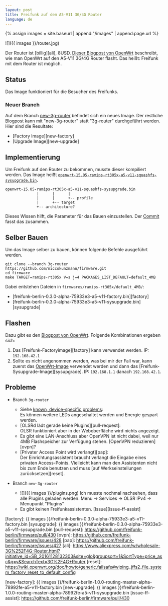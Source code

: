 ```yaml
---
layout: post
title: Freifunk auf dem A5-V11 3G/4G Router
language: de
---
```


{% assign images = site.baseurl | append:"/images" | append:page.url %}

![]({{ images }}/router.jpg)

Der Router ist [billig][ali], 8USD.
[Dieser Blogpost von OpenWrt][blog] beschreibt,
wie man OpenWrt auf den A5-V11 3G/4G Router flasht.
Das heißt: Freifunk mit dem Router ist möglich.

Status
------

Das Image funktioniert für die Besucher des Freifunks.

### Neuer Branch

Auf dem Branch [new-3g-router][new-branch] befindet sich ein neues Image.
Der restliche Blogpost kann mit "new-3g-router" statt "3g-router" durchgeführt werden.
Hier sind die Resultate:
- [Factory Image][new-factory]
- [Upgrade Image][new-upgrade]



Implementierung
---------------

Um Freifunk auf den Router zu bekommen, musste dieser kompiliert werden.
Das Image heißt
[`openwrt-15.05-ramips-rt305x-a5-v11-squashfs-sysupgrade.bin`][openwrt-image].

    openwrt-15.05-ramips-rt305x-a5-v11-squashfs-sysupgrade.bin
                  |      |      |
                  |      |      +-- profile
                  |      +-- target
                  +-- architecture?

Dieses Wissen hilft, die Parameter für das Bauen einzustellen.
Der [Commit][commit] fasst das zusammen.

Selber Bauen
------------

Um das Image selber zu bauen, können folgende Befehle ausgeführt werden.

    git clone --branch 3g-router https://github.com/niccokunzmann/firmware.git
    cd firmware
    make TARGET=ramips-rt305x V=s j=4 PACKAGES_LIST_DEFAULT=default_4MB

Dabei entstehen Dateien in `firmwares/ramips-rt305x/default_4MB/`:

- [freifunk-berlin-0.3.0-alpha-75933e3-a5-v11-factory.bin][factory]
- [freifunk-berlin-0.3.0-alpha-75933e3-a5-v11-sysupgrade.bin][sysupgrade]

Flashen
-------

Dazu gibt es den [Blogpost von OpenWrt][blog].
Folgende Kombinationen ergeben sich:

1. Das [Freifunk-Factoryimage][factory] kann verwendet werden.
   IP: `192.168.42.1`
2. Sollte es nicht angenommen werden, was bei mir der Fall war, kann zuerst das
   [OpenWrt-Image][openwrt-image] verwendet werden und dann das
   [Freifunk-Sysupgrade-Image][sysupgrade].
   IP: `192.168.1.1` danach `192.168.42.1`.

Probleme
--------

- Branch `3g-router`
  - Siehe [known, device-specific problems][blog-problems]:  
    Es können weitere LEDs angeschaltet werden und Energie gespart werden.
  - [OLSRd lädt gerade keine Plugins][pull-request]:  
    OLSR funktioniert aber in der Weboberfläche wird nichts angezeigt.
  - Es gibt eine LAN-Anschluss aber OpenVPN ist nicht dabei, weil nur 4MB
    Flashspeicher zur Verfügung stehen. [OpenVPN reduzieren][ovpn]?
  - [Privater Access Point wird verlangt][pap]:  
    Der Einrichtungsassistent braucht verlangt die Eingabe eines privaten
    Access-Points.
    Vielleicht kann man den Assistenten nicht bis zum Ende benutzen und muss
    [auf Werkseinstellungen zurücksetzen][reset].

- Branch `new-3g-router`
  - ![]({{ images }}/plugins.png)
    Ich musste nochmal nachsehen, dass alle Plugins geladen werden.
    Menu → Services → OLSR IPv4 → Menupunkt "Plugins"
  - Es gibt keinen Freifunkassistenten. [Issue][issue-ff-assist]
    
[blog]: https://wiki.openwrt.org/toh/unbranded/a5-v11
[blog-problems]: https://wiki.openwrt.org/toh/unbranded/a5-v11#known_device-specific_problems
[openwrt-image]: http://downloads.openwrt.org/chaos_calmer/15.05/ramips/rt305x/openwrt-15.05-ramips-rt305x-a5-v11-squashfs-sysupgrade.bin
[commit]: https://github.com/niccokunzmann/firmware/commit/9372d44302fc793566ec9614a74950132ab9453f
[factory]: {{ images }}/freifunk-berlin-0.3.0-alpha-75933e3-a5-v11-factory.bin
[sysupgrade]: {{ images }}/freifunk-berlin-0.3.0-alpha-75933e3-a5-v11-sysupgrade.bin
[pull-request]: https://github.com/freifunk-berlin/firmware/pull/430
[ovpn]: https://github.com/freifunk-berlin/firmware/issues/428
[pap]: https://github.com/freifunk-berlin/firmware/issues/427
[ali]: https://www.aliexpress.com/w/wholesale-3G%252F4G-Router.html?initiative_id=SB_20161128132303&site=glo&groupsort=1&SortType=price_asc&g=y&SearchText=3G%2F4G+Router
[reset]: https://wiki.openwrt.org/doc/howto/generic.failsafe#wiping_jffs2_file_system_factory_reset_to_default_config

[new-branch]: https://github.com/niccokunzmann/firmware/commits/new-3g-router
[new-factory]: {{ images }}/freifunk-berlin-1.0.0-routing-master-alpha-78992fe-a5-v11-factory.bin
[new-upgrade]: {{ images }}/freifunk-berlin-1.0.0-routing-master-alpha-78992fe-a5-v11-sysupgrade.bin
[issue-ff-assist]: https://github.com/freifunk-berlin/firmware/pull/430